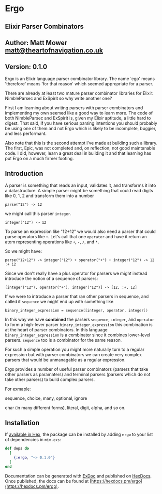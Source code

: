 # Ergo
## Elixir Parser Combinators
## Author: Matt Mower <matt@theartofnavigation.co.uk>
## Version: 0.1.0

Ergo is an Elixir language parser combinator library. The name 'ego' means 'therefore' means 'for that reason' which seemed appropriate for a parser.

There are already at least two mature parser combinator libraries for Elixir: NimbleParsec and ExSpirit so why write another one?

First I am learning about writing parsers with parser combinators and implementing my own seemed like a good way to learn more. The code of both NimbleParsec and ExSpirit is, given my Elixir aptitude, a little hard to digest. That said, if you have serious parsing intentions you should probably be using one of them and not Ergo which is likely to be incomplete, buggier, and less performant.

Also note that this is the second attempt I've made at building such a library. The first, Epic, was not completed and, on reflection, not good maintanable code. I did, however, learn a great deal in building it and that learning has put Ergo on a much firmer footing.

## Introduction

A parser is something that reads an input, validates it, and transforms it into a datastructure. A simple parser might be something that could read digits like 0, 1, 2 and transform them into a number

    parse("12") -> 12

we might call this parser `integer`.

    integer("12") -> 12
    
To parse an expression like "12+12" we would also need a parser that could parse operators like `+`. Let's call that one `operator` and have it return an atom representing operations like `+`, `-`, `/`, and `*`.

So we might have:

    parse("12+12") -> integer("12") + operator("+") + integer("12") -> 12 :+ 12
    
Since we don't really have a plus operator for parsers we might instead introduce the notion of a sequence of parsers:

    [integer("12"), operator("+"), integer("12")] -> [12, :+, 12]
    
If we were to introduce a parser that ran other parsers in sequence, and called it `sequence` we might end up with something like:

    binary_integer_expression = sequence([integer, operator, integer])
    
In this way we have __combined__ the parsers `sequence`, `integer`, and `operator` to form a high-lever parser `binary_integer_expression` this combination is at the heart of parser combinators. In this language `binary_integer_expression` is a combinator since it combines lower-level parsers. `sequence` too is a combinator for the same reason.

For such a simple operation you might more naturally turn to a regular expression but with parser combinators we can create very complex parsers that would be unmanagable as a regular expression.

Ergo provides a number of useful parser combinators (parsers that take other parsers as paramaters) and terminal parsers (parsers which do not take other parsers) to build complex parsers.

For exmaple:

sequence, choice, many, optional, ignore

char (in many different forms), literal, digit, alpha, and so on.

## Installation

If [available in Hex](https://hex.pm/docs/publish), the package can be installed
by adding `ergo` to your list of dependencies in `mix.exs`:

```elixir
def deps do
  [
    {:ergo, "~> 0.1.0"}
  ]
end
```

Documentation can be generated with [ExDoc](https://github.com/elixir-lang/ex_doc)
and published on [HexDocs](https://hexdocs.pm). Once published, the docs can
be found at [https://hexdocs.pm/ergo](https://hexdocs.pm/ergo).
